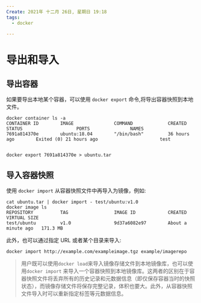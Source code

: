 ```yaml
---
Create: 2021年 十二月 26日, 星期日 19:18
tags: 
  - docker

---
```

# 导出和导入

## 导出容器

如果要导出本地某个容器，可以使用 `docker export` 命令,将导出容器快照到本地文件。

```
docker container ls -a
CONTAINER ID        IMAGE               COMMAND             CREATED             STATUS                    PORTS               NAMES
7691a814370e        ubuntu:18.04        "/bin/bash"         36 hours ago        Exited (0) 21 hours ago                       test


docker export 7691a814370e > ubuntu.tar
```

## 导入容器快照

使用 `docker import` 从容器快照文件中再导入为镜像，例如:

```
cat ubuntu.tar | docker import - test/ubuntu:v1.0
docker image ls
REPOSITORY          TAG                 IMAGE ID            CREATED              VIRTUAL SIZE
test/ubuntu         v1.0                9d37a6082e97        About a minute ago   171.3 MB
```

此外，也可以通过指定 URL 或者某个目录来导入:

```
docker import http://example.com/exampleimage.tgz example/imagerepo
```

> 用户既可以使用`docker load`来导入镜像存储文件到本地镜像库，也可以使用`docker import` 来导入一个容器快照到本地镜像库。这两者的区别在于容器快照文件将丢弃所有的历史记录和元数据信息（即仅保存容器当时的快照状态），而镜像存储文件将保存完整记录，体积也要大。此外，从容器快照文件导入时可以重新指定标签等元数据信息。





